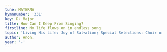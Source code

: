 ```yaml
---
tune: MATERNA
hymnnumber: '331'
key: D♭ Major
title: How Can I Keep From Singing?
firstline: My life flows on in endless song
topic: 'Living His Life: Joy of Salvation; Special Selections: Choir or Quartet'
author: Anon.
year: '-'
---
```

